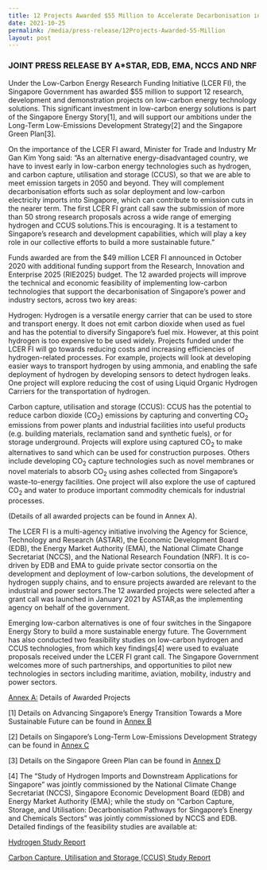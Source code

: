 ```yaml
---
title: 12 Projects Awarded $55 Million to Accelerate Decarbonisation in Singapore
date: 2021-10-25
permalink: /media/press-release/12Projects-Awarded-55-Million
layout: post
---
```


### JOINT PRESS RELEASE BY A*STAR, EDB, EMA, NCCS AND NRF

Under the Low-Carbon Energy Research Funding Initiative (LCER FI), the Singapore Government has awarded $55 million to support 12 research, development and demonstration projects on low-carbon energy technology solutions. This significant investment in low-carbon energy solutions is part of the Singapore Energy Story[1], and will support our ambitions under the Long-Term Low-Emissions Development Strategy[2] and the Singapore Green Plan[3].

On the importance of the LCER FI award, Minister for Trade and Industry Mr Gan Kim Yong said: “As an alternative energy-disadvantaged country, we have to invest early in low-carbon energy technologies such as hydrogen, and carbon capture, utilisation and storage (CCUS), so that we are able to meet emission targets in 2050 and beyond. They will complement decarbonisation efforts such as solar deployment and low-carbon electricity imports into Singapore, which can contribute to emission cuts in the nearer term. The first LCER FI grant call saw the submission of more than 50 strong research proposals across a wide range of emerging hydrogen and CCUS solutions.This is encouraging. It is a testament to Singapore’s research and development capabilities, which will play a key role in our collective efforts to build a more sustainable future.”

Funds awarded are from the $49 million LCER FI announced in October 2020 with additional funding support from the Research, Innovation and Enterprise 2025 (RIE2025) budget. The 12 awarded projects will improve the technical and economic feasibility of implementing low-carbon technologies that support the decarbonisation of Singapore’s power and industry sectors, across two key areas:

Hydrogen: Hydrogen is a versatile energy carrier that can be used to store and transport energy. It does not emit carbon dioxide when used as fuel and has the potential to diversify Singapore’s fuel mix. However, at this point hydrogen is too expensive to be used widely. Projects funded under the LCER FI will go towards reducing costs and increasing efficiencies of hydrogen-related processes. For example, projects will look at developing easier ways to transport hydrogen by using ammonia, and enabling the safe deployment of hydrogen by developing sensors to detect hydrogen leaks. One project will explore reducing the cost of using Liquid Organic Hydrogen Carriers for the transportation of hydrogen.

Carbon capture, utilisation and storage (CCUS): CCUS has the potential to reduce carbon dioxide (CO<sub>2</sub>) emissions by capturing and converting CO<sub>2</sub> emissions from power plants and industrial facilities into useful products (e.g. building materials, reclamation sand and synthetic fuels), or for storage underground. Projects will explore using captured CO<sub>2</sub> to make alternatives to sand which can be used for construction purposes. Others include developing CO<sub>2</sub> capture technologies such as novel membranes or novel materials to absorb CO<sub>2</sub> using ashes collected from Singapore’s waste-to-energy facilities. One project will also explore the use of captured CO<sub>2</sub> and water to produce important commodity chemicals for industrial processes.
 
(Details of all awarded projects can be found in Annex A).

The LCER FI is a multi-agency initiative involving the Agency for Science, Technology and Research (ASTAR), the Economic Development Board (EDB), the Energy Market Authority (EMA), the National Climate Change Secretariat (NCCS), and the National Research Foundation (NRF). It is co-driven by EDB and EMA to guide private sector consortia on the development and deployment of low-carbon solutions, the development of hydrogen supply chains, and to ensure projects awarded are relevant to the industrial and power sectors.The 12 awarded projects were selected after a grant call was launched in January 2021 by ASTAR,as the implementing agency on behalf of the government.

Emerging low-carbon alternatives is one of four switches in the Singapore Energy Story to build a more sustainable energy future. The Government has also conducted two feasibility studies on low-carbon hydrogen and CCUS technologies, from which key findings[4] were used to evaluate proposals received under the LCER FI grant call. The Singapore Government welcomes more of such partnerships, and opportunities to pilot new technologies in sectors including maritime, aviation, mobility, industry and power sectors.

[Annex A:](/files/Annex%20A.pdf) Details of Awarded Projects 


[1] Details on Advancing Singapore’s Energy Transition Towards a More Sustainable Future can be found in [Annex B](/files/Annex%20B.pdf) 

[2] Details on Singapore’s Long-Term Low-Emissions Development Strategy can be found in [Annex C](/files/Annex%20C.pdf) 

[3] Details on the Singapore Green Plan can be found in [Annex D](/files/Annex%20D.pdf) 

[4] The “Study of Hydrogen Imports and Downstream Applications for Singapore” was jointly commissioned by the National Climate Change Secretariat (NCCS), Singapore Economic Development Board (EDB) and Energy Market Authority (EMA); while the study on “Carbon Capture, Storage, and Utilisation: Decarbonisation Pathways for Singapore’s Energy and Chemicals Sectors” was jointly commissioned by NCCS and EDB. Detailed findings of the feasibility studies are available at:

[Hydrogen Study Report](https://www.nccs.gov.sg/singapores-climate-action/low-carbon-tech/hc)

[Carbon Capture, Utilisation and Storage (CCUS) Study Report](https://www.nccs.gov.sg/singapores-climate-action/low-carbon-tech/ccus)
